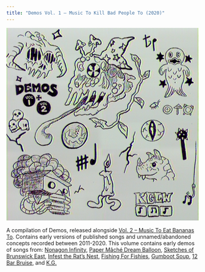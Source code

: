 ```yaml
---
title: "Demos Vol. 1 – Music To Kill Bad People To (2020)"
---
```


![album cover of Demos Volume 1](./cover.jpg)

A compilation of Demos, released alongside [Vol. 2 – Music To Eat Bananas To](../demos-vol-2-music-to-eat-bananas-to). Contains early versions of published songs and unnamed/abandoned concepts recorded between 2011-2020. This volume contains early demos of songs from: [Nonagon Infinity](../nonagon-infinity), [Paper Mâché Dream Balloon](../paper-mache-dream-balloon), [Sketches of Brunswick East](../sketches-of-brunswick-east), [Infest the Rat’s Nest](../infest-the-rats-nest), [Fishing For Fishies](../fishing-for-fishies), [Gumboot Soup](../gumboot-soup), [12 Bar Bruise](../12-bar-bruise), and [K.G.](../kg)
